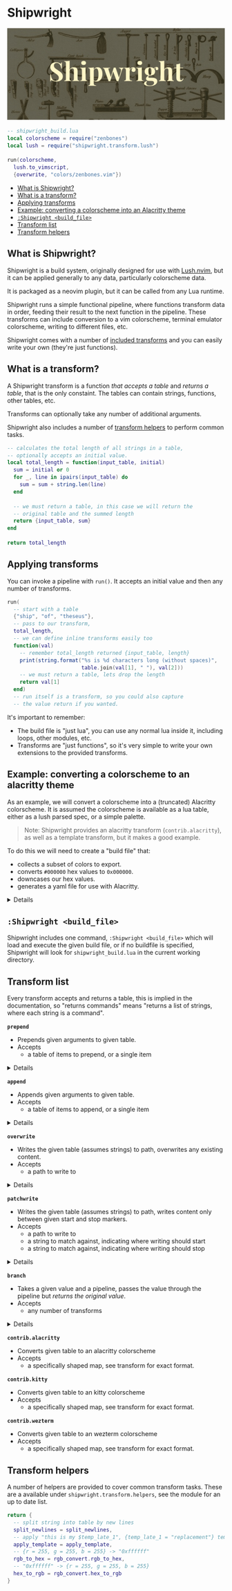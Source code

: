 Shipwright
==========

![Shipwright](logo.jpg)

```lua
-- shipwright_build.lua
local colorscheme = require("zenbones")
local lush = require("shipwright.transform.lush")

run(colorscheme,
  lush.to_vimscript,
  {overwrite, "colors/zenbones.vim"})
```

- [What is Shipwright?](#what-is-shipwright)
- [What is a transform?](#what-is-a-transform)
- [Applying transforms](#applying-transforms)
- [Example: converting a colorscheme into an Alacritty theme](#example-converting-a-colorscheme-to-an-alacritty-theme)
- [`:Shipwright <build_file>`](#shipwright-build_file)
- [Transform list](#transform-list)
- [Transform helpers](#transform-helpers)

## What is Shipwright?

Shipwright is a build system, originally designed for use with
[Lush.nvim](https://github.com/rktjmp/lush.nvim), but it can be applied
generally to any data, particularly colorscheme data.

It is packaged as a neovim plugin, but it can be called from any Lua runtime.

Shipwright runs a simple functional pipeline, where functions transform data in
order, feeding their result to the next function in the pipeline. These
transforms can include conversion to a vim colorscheme, terminal emulator
colorscheme, writing to different files, etc.

Shipwright comes with a number of [included transforms](#transform-list) and
you can easily write your own (they're just functions).

## What is a transform?

A Shipwright transform is a function *that accepts a table* and *returns a
table*, that is the only constaint. The tables can contain strings, functions,
other tables, etc.

Transforms can optionally take any number of additional arguments.

Shipwright also includes a number of [transform helpers](#transform-helpers) to
perform common tasks.

```lua
-- calculates the total length of all strings in a table,
-- optionally accepts an initial value.
local total_length = function(input_table, initial)
  sum = initial or 0
  for _, line in ipairs(input_table) do
    sum = sum + string.len(line)
  end

  -- we must return a table, in this case we will return the
  -- original table and the summed length
  return {input_table, sum}
end

return total_length
```

## Applying transforms

You can invoke a pipeline with `run()`. It accepts an initial value and then
any number of transforms.

```lua
run(
  -- start with a table
  {"ship", "of", "theseus"},
  -- pass to our transform,
  total_length,
  -- we can define inline transforms easily too
  function(val)
    -- remember total_length returned {input_table, length}
    print(string.format("%s is %d characters long (without spaces)",
                        table.join(val[1], " "), val[2]))
    -- we must return a table, lets drop the length
    return val[1]
  end)
  -- run itself is a transform, so you could also capture
  -- the value return if you wanted.
```

It's important to remember:

- The build file is "just lua", you can use any normal lua inside it, including
  loops, other modules, etc.
- Transforms are "just functions", so it's very simple to write your own
  extensions to the provided transforms.

## Example: converting a colorscheme to an alacritty theme

As an example, we will convert a colorscheme into a (truncated) Alacritty
colorscheme. It is assumed the colorscheme is available as a lua table, either
as a lush parsed spec, or a simple palette.

> Note: Shipwright provides an alacritty transform (`contrib.alacritty`), as
> well as a template transform, but it makes a good example.

To do this we will need to create a "build file" that:

- collects a subset of colors to export.
- converts `#000000` hex values to `0x000000`.
- downcases our hex values.
- generates a yaml file for use with Alacritty.

<details>

```lua
-- We will say this transform expects to get a table shaped as:
--
-- {
--   primary = {
--     bg = color
--     fg = color
--   }
-- }
--
-- along with a name.

local function hash_to_0x(color)
  return string.lower(string.gsub(color, "^#", "0x"))
end

-- this transform accepts a table and a name
local function alacritty(colors, name)
  return {
    "# Colors: " .. name,
    "colors:",
    "  primary:"
    "    background: '" .. hash_to_0x(colors.primary.bg) .. "'",
    "    foreground: '" .. hash_to_0x(colors.primary.fg) .. "'",
  }
end

return alacritty
```

```lua
-- shipwright_build.lua

local colorscheme = require("my_colorscheme")

run(colorscheme,
  -- we must process our colorscheme to conform to the alacritty transforms format.
  -- we can do this with an inline transform.
  function (groups)
    return {
      primary = {
        bg = groups.Normal.bg,
        fg = groups.Normal.fg
      }
    }
  end,

  -- now we can pass to alacritty, note that the transform accepts a name,
  -- so we use a table with the transform and it's argument.
  {alacritty, "my_colorscheme"},

  -- and now we can write, either to share or to our local config
  {overwrite, "~/.config/alacritty/colorscheme.yaml"}

  -- note, as overwrite is a transform, it *must* return a table, and infact
  -- overwrite returns the same lines it was given. we can pass these lines
  -- another transform.
  {overwrite, "extra/terms/alacritty.yaml"})
```

</details>

## `:Shipwright <build_file>`

Shipwright includes one command, `:Shipwright <build_file>` which will load
and execute the given build file, or if no buildfile is specified, Shipwright
will look for `shipwright_build.lua` in the current working directory.

Transform list
--------------

Every transform accepts and returns a table, this is implied in the
documentation, so "returns commands" means "returns a list of strings, where
each string is a command".

**`prepend`**

- Prepends given arguments to given table.
- Accepts
  - a table of items to prepend, or a single item

<details>

```lua
run(melange,
  to_vimscript,
  {append, "append this line"})
```

```lua
run(melange,
  to_vimscript,
  {append, {"append", "these", "lines"})
```

</details>

**`append`**

- Appends given arguments to given table.
- Accepts
  - a table of items to append, or a single item

<details>

```lua
run(melange,
  to_vimscript,
  {prepend, "prepend this line"})
```

```lua
run(melange,
  to_vimscript,
  {prepend, {"prepend", "these", "lines"})
```

</details>

**`overwrite`**

- Writes the given table (assumes strings) to path, overwrites any existing
  content.
- Accepts
  - a path to write to

<details>

```lua
run(melange,
  to_vimscript,
  {overwrite, "colors/melange.vim"})
```

</details>

**`patchwrite`**

- Writes the given table (assumes strings) to path, writes content only between
  given start and stop markers.
- Accepts
  - a path to write to
  - a string to match against, indicating where writing should start
  - a string to match against, indicating where writing should stop

<details>

```viml
" colors/double.vim
let ...
let ...
" PATCH_OPEN
" This content will be replaced
" PACH_CLOSE
```

```lua
run(doubletrouble,
  to_vimscript,
  {patchwrite, "colors/double.vim", [[" PATCH_OPEN]], [[" PATCH_CLOSE]]})
```

```viml
" colors/double.vim
let ...
let ...
" PATCH_OPEN
highlight ...
" PACH_CLOSE
```

</details>

**`branch`**

- Takes a given value and a pipeline, passes the value through the pipeline but
  *returns the original value*.
- Accepts
  - any number of transforms

<details>

```lua
run(zenbones,
  to_vimscript,
  {branch,
    vim_compatible_vimscript,
    {prepend, [["vim-compatible, see http://... for more details]]},
    {patchwrite, "../dist/...", [[" M_OPEN]], [[" M_CLOSE]]}},
    -- though vim_compatible_vimscript has altered the highlight rules, the original
    -- unmodified rules are passed to the rest of the pipeline.
  {branch,
    {patchwrite, "colors/", [[" M_OPEN]], [[" M_CLOSE]]}})

-- or
run(zenbones,
  extract_term_colors, -- generic map of colors to use in terminals
  {branch,
    term_colors_to_kitty_map, -- translate generic map to kitty shaped map
    contrib.kitty,
    {overwrite, "extra/kitty.conf"}},
  {branch,
    term_colors_to_alacritty_map, -- translate generic map to alacritty shaped map
    contrib.alacritty,
    {overwrite, "extra/alacritty.yaml"}})
```

</details>

**`contrib.alacritty`**

- Converts given table to an alacritty colorscheme
- Accepts
  - a specifically shaped map, see transform for exact format.

**`contrib.kitty`**

- Converts given table to an kitty colorscheme
- Accepts
  - a specifically shaped map, see transform for exact format.

**`contrib.wezterm`**

- Converts given table to an wezterm colorscheme
- Accepts
  - a specifically shaped map, see transform for exact format.

Transform helpers
-----------------

A number of helpers are provided to cover common transform tasks. These are a
available under `shipwright.transform.helpers`, see the module for an up to
date list.

```lua
return {
  -- split string into table by new lines
  split_newlines = split_newlines,
  -- apply "this is my $temp_late_1", {temp_late_1 = "replacement"} templating
  apply_template = apply_template,
  -- {r = 255, g = 255, b = 255} -> "0xffffff"
  rgb_to_hex = rgb_convert.rgb_to_hex,
  -- "0xffffff" -> {r = 255, g = 255, b = 255}
  hex_to_rgb = rgb_convert.hex_to_rgb
}
```

